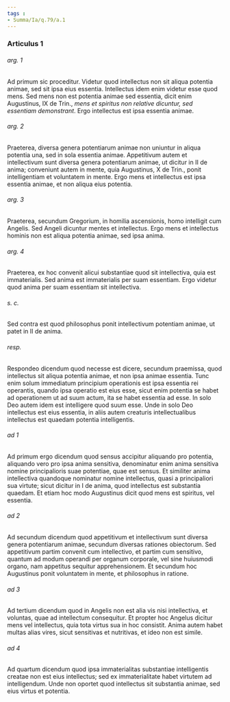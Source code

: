 ```yaml
---
tags : 
- Summa/Ia/q.79/a.1
---
```


### Articulus 1

###### arg. 1
Ad primum sic proceditur. Videtur quod intellectus non sit aliqua potentia animae, sed sit ipsa eius essentia. Intellectus idem enim videtur esse quod mens. Sed mens non est potentia animae sed essentia, dicit enim Augustinus, IX de Trin., *mens et spiritus non relative dicuntur, sed essentiam demonstrant*. Ergo intellectus est ipsa essentia animae.

###### arg. 2
Praeterea, diversa genera potentiarum animae non uniuntur in aliqua potentia una, sed in sola essentia animae. Appetitivum autem et intellectivum sunt diversa genera potentiarum animae, ut dicitur in II de anima; conveniunt autem in mente, quia Augustinus, X de Trin., ponit intelligentiam et voluntatem in mente. Ergo mens et intellectus est ipsa essentia animae, et non aliqua eius potentia.

###### arg. 3
Praeterea, secundum Gregorium, in homilia ascensionis, homo intelligit cum Angelis. Sed Angeli dicuntur mentes et intellectus. Ergo mens et intellectus hominis non est aliqua potentia animae, sed ipsa anima.

###### arg. 4
Praeterea, ex hoc convenit alicui substantiae quod sit intellectiva, quia est immaterialis. Sed anima est immaterialis per suam essentiam. Ergo videtur quod anima per suam essentiam sit intellectiva.

###### s. c.
Sed contra est quod philosophus ponit intellectivum potentiam animae, ut patet in II de anima.

###### resp.
Respondeo dicendum quod necesse est dicere, secundum praemissa, quod intellectus sit aliqua potentia animae, et non ipsa animae essentia. Tunc enim solum immediatum principium operationis est ipsa essentia rei operantis, quando ipsa operatio est eius esse, sicut enim potentia se habet ad operationem ut ad suum actum, ita se habet essentia ad esse. In solo Deo autem idem est intelligere quod suum esse. Unde in solo Deo intellectus est eius essentia, in aliis autem creaturis intellectualibus intellectus est quaedam potentia intelligentis.

###### ad 1
Ad primum ergo dicendum quod sensus accipitur aliquando pro potentia, aliquando vero pro ipsa anima sensitiva, denominatur enim anima sensitiva nomine principalioris suae potentiae, quae est sensus. Et similiter anima intellectiva quandoque nominatur nomine intellectus, quasi a principaliori sua virtute; sicut dicitur in I de anima, quod intellectus est substantia quaedam. Et etiam hoc modo Augustinus dicit quod mens est spiritus, vel essentia.

###### ad 2
Ad secundum dicendum quod appetitivum et intellectivum sunt diversa genera potentiarum animae, secundum diversas rationes obiectorum. Sed appetitivum partim convenit cum intellectivo, et partim cum sensitivo, quantum ad modum operandi per organum corporale, vel sine huiusmodi organo, nam appetitus sequitur apprehensionem. Et secundum hoc Augustinus ponit voluntatem in mente, et philosophus in ratione.

###### ad 3
Ad tertium dicendum quod in Angelis non est alia vis nisi intellectiva, et voluntas, quae ad intellectum consequitur. Et propter hoc Angelus dicitur mens vel intellectus, quia tota virtus sua in hoc consistit. Anima autem habet multas alias vires, sicut sensitivas et nutritivas, et ideo non est simile.

###### ad 4
Ad quartum dicendum quod ipsa immaterialitas substantiae intelligentis creatae non est eius intellectus; sed ex immaterialitate habet virtutem ad intelligendum. Unde non oportet quod intellectus sit substantia animae, sed eius virtus et potentia.

